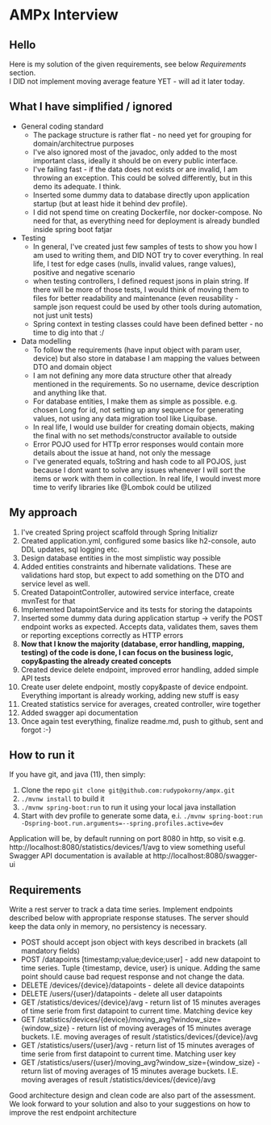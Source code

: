 # AMPx Interview

## Hello
Here is my solution of the given requirements, see below *Requirements* section.    
I DID not implement moving average feature YET - will ad it later today.

## What I have simplified / ignored
* General coding standard
  * The package structure is rather flat - no need yet for grouping for domain/architectrue purposes
  * I've also ignored most of the javadoc, only added to the most important class, ideally it should be on every public interface.
  * I've failing fast - if the data does not exists or are invalid, I am throwing an exception. This could be solved differently, but in this demo its adequate. I think.
  * Inserted some dummy data to database directly upon application startup (but at least hide it behind dev profile).
  * I did not spend time on creating Dockerfile, nor docker-compose. No need for that, as everything need for deployment
    is already bundled inside spring boot fatjar
* Testing
  * In general, I've created just few samples of tests to show you how I am used to writing them, and DID NOT try to cover everything. In real life, I test for edge cases (nulls, invalid values, range values), positive and negative scenario
  * when testing controllers, I defined request jsons in plain string. If there will be more of those tests, I would think of moving them to files for better readability and maintenance (even reusability - sample json request could be used by other tools during automation, not just unit tests)
  * Spring context in testing classes could have been defined better - no time to dig into that :/
* Data modelling
  * To follow the requirements (have input object with param user, device) but also store in database I am mapping the values between DTO and domain object
  * I am not defining any more data structure other that already mentioned in the requirements. So no username, device description and anything like that.
  * For database entities, I make them as simple as possible. e.g. chosen Long for id, not setting up any sequence for generating values, not using any data migration tool like Liquibase.
  * In real life, I would use builder for creating domain objects, making the final with no set methods/constructor available to outside
  * Error POJO used for HTTp error responses would contain more details about the issue at hand, not only the message
  * I've generated equals, toString and hash code to all POJOS, just because I dont want to solve any issues whenever I will sort the items or work with them in collection. In real life, I would invest more time to verify libraries like @Lombok could be utilized

## My approach
1. I've created Spring project scaffold through Spring Initializr
1. Created application.yml, configured some basics like h2-console, auto DDL updates, sql logging etc.
1. Design database entities in the most simplistic way possible 
1. Added entities constraints and hibernate validations. These are validations hard stop, but expect to add something on the DTO and service level as well.
1. Created DatapointController, autowired service interface, create mvnTest for that
1. Implemented DatapointService and its tests for storing the datapoints
1. Inserted some dummy data during application startup -> verify the POST endpoint works as expected. Accepts data, validates them, saves them or reporting exceptions correctly as HTTP errors 
1. __Now that I know the majority (database, error handling, mapping, testing) of the code is done, I can focus on the business logic, copy&pasting the already created concepts__
1. Created device delete endpoint, improved error handling, added simple API tests
1. Create user delete endpoint, mostly copy&paste of device endpoint. Everything important is already working, adding new stuff is easy
1. Created statistics service for averages, created controller, wire together
1. Added swagger api documentation   
1. Once again test everything, finalize readme.md, push to github, sent and forgot :-)

## How to run it
If you have git, and java (11), then simply:

1. Clone the repo `git clone git@github.com:rudypokorny/ampx.git`
1. `./mvnw install` to build it
1. `./mvnw spring-boot:run` to run it using your local java installation
1. Start with dev profile to generate some data, e.i. `./mvnw spring-boot:run -Dspring-boot.run.arguments=--spring.profiles.active=dev`

Application will be, by default running on port 8080 in http, so visit e.g. http://localhost:8080/statistics/devices/1/avg to view something useful
    Swagger API documentation is available at http://localhost:8080/swagger-ui


## Requirements
Write a rest server to track a data time series. Implement endpoints described below with appropriate response statuses. The server should keep the data only in memory, no persistency is necessary.

- POST should accept json object with keys described in brackets (all mandatory fields)
- POST /datapoints [timestamp;value;device;user] - add new datapoint to time series. Tuple {timestamp, device, user} is unique. Adding the same point should cause bad request response and not change the data.
- DELETE /devices/{device}/datapoints - delete all device datapoints
- DELETE /users/{user}/datapoints - delete all user datapoints
- GET /statistics/devices/{device}/avg - return list of 15 minutes averages of time serie from first datapoint to current time. Matching device key
- GET /statistics/devices/{device}/moving_avg?window_size={window_size} - return list of moving averages of 15 minutes average buckets. I.E. moving averages of result /statistics/devices/{device}/avg
- GET /statistics/users/{user}/avg - return list of 15 minutes averages of time serie from first datapoint to current time. Matching user key
- GET /statistics/users/{user}/moving_avg?window_size={window_size} - return list of moving averages of 15 minutes average buckets. I.E. moving averages of result /statistics/devices/{device}/avg

Good architecture design and clean code are also part of the assessment. We look forward to your solution and also to your suggestions on how to improve the rest endpoint architecture




